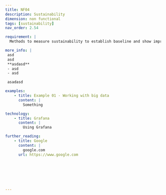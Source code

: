 ```yaml
---
title: NF04
description: Sustainability
dimension: non functional
tags: [sustainability]
nav_order: 2.54

requirement: |
  Methods to measure sustainability to establish baseline and show improvement **SHOULD** be defined.

more_info: |
 asd
 asd
 **asdasd**
 - asd 
 - asd

 asadasd

examples: 
    - title: Example 01 - Working with big data
      content: |
        Something

technology:
    - title: Grafana
      content: |
        Using Grafana

further_reading:
    - title: Google
      content: |
        google.com
      url: https://www.google.com







---
```

